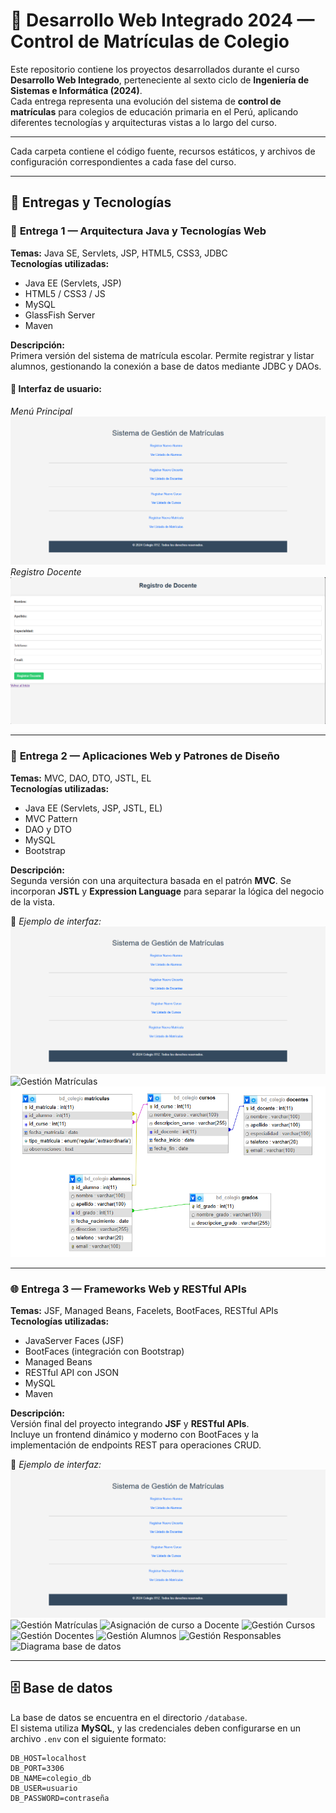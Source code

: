 # 🏫 Desarrollo Web Integrado 2024 — Control de Matrículas de Colegio

Este repositorio contiene los proyectos desarrollados durante el curso **Desarrollo Web Integrado**, perteneciente al sexto ciclo de **Ingeniería de Sistemas e Informática (2024)**.  
Cada entrega representa una evolución del sistema de **control de matrículas** para colegios de educación primaria en el Perú, aplicando diferentes tecnologías y arquitecturas vistas a lo largo del curso.

---


Cada carpeta contiene el código fuente, recursos estáticos, y archivos de configuración correspondientes a cada fase del curso.

---

## 🧩 Entregas y Tecnologías

### 📝 **Entrega 1 — Arquitectura Java y Tecnologías Web**
**Temas:** Java SE, Servlets, JSP, HTML5, CSS3, JDBC  
**Tecnologías utilizadas:**
- Java EE (Servlets, JSP)
- HTML5 / CSS3 / JS
- MySQL
- GlassFish Server
- Maven

**Descripción:**  
Primera versión del sistema de matrícula escolar. Permite registrar y listar alumnos, gestionando la conexión a base de datos mediante JDBC y DAOs.

#### 📸 Interfaz de usuario:
*Menú Principal*
![Menú Principal](Entrega1/images/home.png)
*Registro Docente*
![Registro Docente](Entrega1/images/RegDocente.png)

---

### 🧠 **Entrega 2 — Aplicaciones Web y Patrones de Diseño**
**Temas:** MVC, DAO, DTO, JSTL, EL  
**Tecnologías utilizadas:**
- Java EE (Servlets, JSP, JSTL, EL)
- MVC Pattern
- DAO y DTO
- MySQL
- Bootstrap

**Descripción:**  
Segunda versión con una arquitectura basada en el patrón **MVC**. Se incorporan **JSTL** y **Expression Language** para separar la lógica del negocio de la vista.

📸 *Ejemplo de interfaz:*  
![Menú Principal](Entrega1/images/home.png)
![Gestión Matrículas](Entrega1/images/GesMatriculas.png)
![Diagrama base de datos](Entrega1/images/db.png)

---

### 🌐 **Entrega 3 — Frameworks Web y RESTful APIs**
**Temas:** JSF, Managed Beans, Facelets, BootFaces, RESTful APIs  
**Tecnologías utilizadas:**
- JavaServer Faces (JSF)
- BootFaces (integración con Bootstrap)
- Managed Beans
- RESTful API con JSON
- MySQL
- Maven

**Descripción:**  
Versión final del proyecto integrando **JSF** y **RESTful APIs**.  
Incluye un frontend dinámico y moderno con BootFaces y la implementación de endpoints REST para operaciones CRUD.

📸 *Ejemplo de interfaz:*  
![Menú Principal](Entrega1/images/home.png)
![Gestión Matrículas](Entrega1/images/GesMatriculas.png)
![Asignación de curso a Docente](Entrega1/images/AsiCursosDocente.png)
![Gestión Cursos](Entrega1/images/GesCursos.png)
![Gestión Docentes](Entrega1/images/GesDocentes.png)
![Gestión Alumnos](Entrega1/images/GesAlumnos.png)
![Gestión Responsables](Entrega1/images/GesResponsables.png)
![Diagrama base de datos](Entrega1/images/ActualBD.png)

---

## 🗄️ Base de datos

La base de datos se encuentra en el directorio `/database`.  
El sistema utiliza **MySQL**, y las credenciales deben configurarse en un archivo `.env` con el siguiente formato:

```env
DB_HOST=localhost
DB_PORT=3306
DB_NAME=colegio_db
DB_USER=usuario
DB_PASSWORD=contraseña
